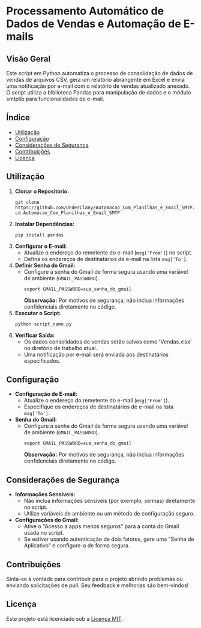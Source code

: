 <!DOCTYPE html>
<html lang="pt-BR">
<head>
  <meta charset="UTF-8">
  <meta name="viewport" content="width=device-width, initial-scale=1.0">
  <title>Sales Data Processing and Email Automation</title>
</head>
<body>

<h1>Processamento Automático de Dados de Vendas e Automação de E-mails</h1>

<h2>Visão Geral</h2>

<p>Este script em Python automatiza o processo de consolidação de dados de vendas de arquivos CSV, gera um relatório abrangente em Excel e envia uma notificação por e-mail com o relatório de vendas atualizado anexado. O script utiliza a biblioteca Pandas para manipulação de dados e o módulo smtplib para funcionalidades de e-mail.</p>

<h2>Índice</h2>

<ul>
  <li><a href="#utilizacao">Utilização</a></li>
  <li><a href="#configuracao">Configuração</a></li>
  <li><a href="#consideracoes-de-seguranca">Considerações de Segurança</a></li>
  <li><a href="#contribuicoes">Contribuições</a></li>
  <li><a href="#licenca">Licença</a></li>
</ul>

<h2 id="utilizacao">Utilização</h2>

<ol>
  <li><strong>Clonar o Repositório:</strong>
    <pre><code>git clone https://github.com/UnderClany/Automacao_Com_Planilhas_e_Email_SMTP.git
cd Automacao_Com_Planilhas_e_Email_SMTP</code></pre>
  </li>
  
  <li><strong>Instalar Dependências:</strong>
    <pre><code>pip install pandas</code></pre>
  </li>
  
  <li><strong>Configurar o E-mail:</strong>
    <ul>
      <li>Atualize o endereço do remetente do e-mail (<code>msg['From']</code>) no script.</li>
      <li>Defina os endereços de destinatários de e-mail na lista <code>msg['To']</code>.</li>
    </ul>
  </li>
  
  <li><strong>Definir Senha do Gmail:</strong>
    <ul>
      <li>Configure a senha do Gmail de forma segura usando uma variável de ambiente (<code>GMAIL_PASSWORD</code>).
        <pre><code>export GMAIL_PASSWORD=sua_senha_do_gmail</code></pre>
        <strong>Observação:</strong> Por motivos de segurança, não inclua informações confidenciais diretamente no código.
      </li>
    </ul>
  </li>
  
  <li><strong>Executar o Script:</strong>
    <pre><code>python script_name.py</code></pre>
  </li>
  
  <li><strong>Verificar Saída:</strong>
    <ul>
      <li>Os dados consolidados de vendas serão salvos como 'Vendas.xlsx' no diretório de trabalho atual.</li>
      <li>Uma notificação por e-mail será enviada aos destinatários especificados.</li>
    </ul>
  </li>
</ol>

<h2 id="configuracao">Configuração</h2>

<ul>
  <li><strong>Configuração de E-mail:</strong>
    <ul>
      <li>Atualize o endereço do remetente do e-mail (<code>msg['From']</code>).</li>
      <li>Especifique os endereços de destinatários de e-mail na lista <code>msg['To']</code>.</li>
    </ul>
  </li>
  
  <li><strong>Senha do Gmail:</strong>
    <ul>
      <li>Configure a senha do Gmail de forma segura usando uma variável de ambiente (<code>GMAIL_PASSWORD</code>).
        <pre><code>export GMAIL_PASSWORD=sua_senha_do_gmail</code></pre>
        <strong>Observação:</strong> Por motivos de segurança, não inclua informações confidenciais diretamente no código.
      </li>
    </ul>
  </li>
</ul>

<h2 id="consideracoes-de-seguranca">Considerações de Segurança</h2>

<ul>
  <li><strong>Informações Sensíveis:</strong>
    <ul>
      <li>Não inclua informações sensíveis (por exemplo, senhas) diretamente no script.</li>
      <li>Utilize variáveis de ambiente ou um método de configuração seguro.</li>
    </ul>
  </li>
  
  <li><strong>Configurações do Gmail:</strong>
    <ul>
      <li>Ative o "Acesso a apps menos seguros" para a conta do Gmail usada no script.</li>
      <li>Se estiver usando autenticação de dois fatores, gere uma "Senha de Aplicativo" e configure-a de forma segura.</li>
    </ul>
  </li>
</ul>

<h2 id="contribuicoes">Contribuições</h2>

<p>Sinta-se à vontade para contribuir para o projeto abrindo problemas ou enviando solicitações de pull. Seu feedback e melhorias são bem-vindos!</p>

<h2 id="licenca">Licença</h2>

<p>Este projeto está licenciado sob a <a href="LICENSE">Licença MIT</a>.</p>

</body>
</html>
